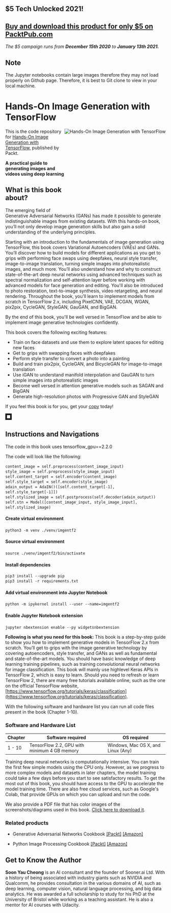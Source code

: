 ## $5 Tech Unlocked 2021!
[Buy and download this product for only $5 on PacktPub.com](https://www.packtpub.com/)
-----
*The $5 campaign         runs from __December 15th 2020__ to __January 13th 2021.__*

## Note
The Jupyter notebooks contain large images therefore they may not load properly on Github page. Therefore, it is best to Git clone to view in your local machine.

# Hands-On Image Generation with TensorFlow

<a href="https://www.packtpub.com/product/hands-on-image-generation-with-tensorflow/9781838826789?utm_source=github&utm_medium=repository&utm_campaign=9781838826789"><img src="https://static.packt-cdn.com/products/9781838826789/cover/smaller" alt="Hands-On Image Generation with TensorFlow" height="256px" align="right"></a>

This is the code repository for [Hands-On Image Generation with TensorFlow](https://www.packtpub.com/product/hands-on-image-generation-with-tensorflow/9781838826789?utm_source=github&utm_medium=repository&utm_campaign=9781838826789), published by Packt.

**A practical guide to generating images and videos using deep learning**

## What is this book about?
The emerging field of Generative Adversarial Networks (GANs) has made it possible to generate indistinguishable images from existing datasets. With this hands-on book, you’ll not only develop image generation skills but also gain a solid understanding of the underlying principles.

Starting with an introduction to the fundamentals of image generation using TensorFlow, this book covers Variational Autoencoders (VAEs) and GANs. You’ll discover how to build models for different applications as you get to grips with performing face swaps using deepfakes, neural style transfer, image-to-image translation, turning simple images into photorealistic images, and much more. You’ll also understand how and why to construct state-of-the-art deep neural networks using advanced techniques such as spectral normalization and self-attention layer before working with advanced models for face generation and editing. You'll also be introduced to photo restoration, text-to-image synthesis, video retargeting, and neural rendering. Throughout the book, you’ll learn to implement models from scratch in TensorFlow 2.x, including PixelCNN, VAE, DCGAN, WGAN, pix2pix, CycleGAN, StyleGAN, GauGAN, and BigGAN.

By the end of this book, you'll be well versed in TensorFlow and be able to implement image generative technologies confidently.


This book covers the following exciting features: 
* Train on face datasets and use them to explore latent spaces for editing new faces
* Get to grips with swapping faces with deepfakes
* Perform style transfer to convert a photo into a painting
* Build and train pix2pix, CycleGAN, and BicycleGAN for image-to-image translation
* Use iGAN to understand manifold interpolation and GauGAN to turn simple images into photorealistic images
* Become well versed in attention generative models such as SAGAN and BigGAN
* Generate high-resolution photos with Progressive GAN and StyleGAN

If you feel this book is for you, get your [copy](https://www.amazon.com/dp/B08LVL4FPN) today!

<a href="https://www.packtpub.com/?utm_source=github&utm_medium=banner&utm_campaign=GitHubBanner"><img src="https://raw.githubusercontent.com/PacktPublishing/GitHub/master/GitHub.png" alt="https://www.packtpub.com/" border="5" /></a>

## Instructions and Navigations
The code in this book uses tensorflow_gpu==2.2.0

The code will look like the following:
```
content_image = self.preprocess(content_image_input)
style_image = self.preprocess(style_image_input)
self.content_target = self.encoder(content_image)
self.style_target = self.encoder(style_image)
adain_output = AdaIN()([self.content_target[-1], self.style_target[-1]])
self.stylized_image = self.postprocess(self.decoder(adain_output))
self.stn = Model([content_image_input, style_image_input], self.stylized_image)

```
#### Create virtual environment
```python3 -m venv ./venv/imgentf2```

#### Source virtual environment
```source ./venv/imgentf2/bin/activate```

#### Install dependencies
```
pip3 install --upgrade pip
pip3 install -r requirements.txt
```

#### Add virtual environment into Jupyter Notebook
```python -m ipykernel install --user --name=imgentf2```

#### Enable Jupyter Notebook extension
```jupyter nbextension enable --py widgetsnbextension```

**Following is what you need for this book:**
This book is a step-by-step guide to show you how to implement generative models in TensorFlow 2.x from scratch. You’ll get to grips with the image generative technology by covering autoencoders, style transfer, and GANs as well as fundamental and state-of-the-art models. You should have basic knowledge of deep learning training pipelines, such as training convolutional neural networks for image classification. This book will mainly use highlevel Keras APIs in TensorFlow 2, which is easy to learn. Should you need to refresh or learn TensorFlow 2, there are many free tutorials available online, such as the one on the official TensorFlow website, [https://www.tensorflow.org/tutorials/keras/classification](https://www.tensorflow.org/tutorials/keras/classification).

With the following software and hardware list you can run all code files present in the book (Chapter 1-10).

### Software and Hardware List

| Chapter  | Software required                                                                    | OS required                        |
| -------- | -------------------------------------------------------------------------------------| -----------------------------------|
| 1 - 10   |   TensorFlow 2.2, GPU with minimum 4 GB memory                                       | Windows, Mac OS X, and Linux (Any) |

Training deep neural networks is computationally intensive. You can train the first few simple models using the CPU only. However, as we progress to more complex models and datasets in later chapters, the model training could take a few days before you start to see satisfactory results. To get the most out of this book, you should have access to the GPU to accelerate the model training time. There are also free cloud services, such as Google's Colab, that provide GPUs on which you can upload and run the code. 


We also provide a PDF file that has color images of the screenshots/diagrams used in this book. [Click here to download it](https://static.packt-cdn.com/downloads/9781838826789_ColorImages.pdf).


### Related products <Other books you may enjoy>
* Generative Adversarial Networks Cookbook [[Packt]](https://www.packtpub.com/product/generative-adversarial-networks-cookbook/9781789139907) [[Amazon]](https://www.amazon.com/dp/1789139902)

* Python Image Processing Cookbook [[Packt]](https://www.packtpub.com/product/python-image-processing-cookbook/9781789537147) [[Amazon]](https://www.amazon.com/dp/1789537142)

## Get to Know the Author
**Soon Yau Cheong** is an AI consultant and the founder of Sooner.ai Ltd. With a history of being associated with industry giants such as NVIDIA and Qualcomm, he provides consultation in the various domains of AI, such as deep learning, computer vision, natural language processing, and big data analytics. He was awarded a full scholarship to study for his PhD at the University of Bristol while working as a teaching assistant. He is also a mentor for AI courses with Udacity.




